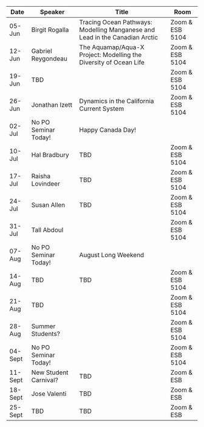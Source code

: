 Date  |  Speaker                                            |  Title                                                                                                |  Room
---------|-----------------------------------------------------|---------------------------------------------------------------------------------------------------------------------|------
05-Jun   | Birgit Rogalla | Tracing Ocean Pathways: Modelling Manganese and Lead in the Canadian Arctic |  Zoom & ESB 5104
12-Jun   | Gabriel Reygondeau | The Aquamap/Aqua-X Project: Modelling the Diversity of Ocean Life | Zoom & ESB 5104
19-Jun   | TBD | |  Zoom & ESB 5104
26-Jun   | Jonathan Izett | Dynamics in the California Current System |  Zoom & ESB 5104
02-Jul   | No PO Seminar Today! |  Happy Canada Day! | 
10-Jul   | Hal Bradbury | TBD | Zoom & ESB 5104
17-Jul  | Raisha Lovindeer | TBD  |  Zoom & ESB 5104
24-Jul   | Susan Allen|  TBD | Zoom & ESB 5104
31-Jul  | Tall Abdoul |      | Zoom & ESB 5104
07-Aug   | No PO Seminar Today! | August Long Weekend |
14-Aug   | TBD |  TBD | Zoom & ESB 5104
21-Aug  | TBD | | Zoom & ESB 5104
28-Aug   | Summer Students? |  |  Zoom & ESB 5104
04-Sept   | No PO Seminar Today! |  |  Zoom & ESB 5104
11-Sept  | New Student Carnival? | TBD | Zoom & ESB
18-Sept  | Jose Valenti | TBD | Zoom & ESB
25-Sept  | TBD | TBD | Zoom & ESB